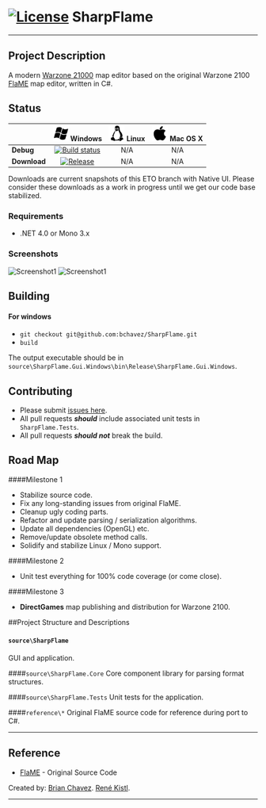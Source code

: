 [![License](https://img.shields.io/github/license/bchavez/SharpFlame.svg)](https://raw.githubusercontent.com/bchavez/SharpFlame/eto/LICENSE)
SharpFlame
======================
----------------------

Project Description
-------------------
A modern [Warzone 21000](http://wz2100.net/) map editor based on the original Warzone 2100 [FlaME](https://github.com/flail/flaME) map editor, written in C#.

Status
------------
|         | ![Windows](https://github.com/Turbo87/Font-Awesome/raw/platform-icons/svg/windows.png) Windows| ![Linux](https://github.com/Turbo87/Font-Awesome/raw/platform-icons/svg/linux.png) Linux  | ![Mac](https://github.com/Turbo87/Font-Awesome/raw/platform-icons/svg/apple.png) Mac OS X |
|---------|:------:|:------:|:-------:|
|**Debug**| [![Build status](https://ci.appveyor.com/api/projects/status/729c1ka8irgaevvv/branch/eto?svg=true)](https://ci.appveyor.com/project/bchavez/sharpflame/branch/eto) |  N/A | N/A |
|**Download**| [![Release](https://img.shields.io/github/release/bchavez/SharpFlame.svg)](https://github.com/bchavez/SharpFlame/releases) |  N/A  | N/A   |

Downloads are current snapshots of this ETO branch with Native UI. Please consider these downloads as a work in progress until we get our code base stabilized.

### Requirements
* .NET 4.0 or Mono 3.x

### Screenshots
![Screenshot1](https://raw.githubusercontent.com/bchavez/SharpFlame/eto/graphics/Screenshot1.jpg)
![Screenshot1](https://raw.githubusercontent.com/bchavez/SharpFlame/eto/graphics/Screenshot2.jpg)


Building
--------

#### For windows
* `git checkout git@github.com:bchavez/SharpFlame.git`
* `build`

The output executable should be in `source\SharpFlame.Gui.Windows\bin\Release\SharpFlame.Gui.Windows`.


Contributing
--------
* Please submit [issues here](https://github.com/bchavez/SharpFlame/issues).
* All pull requests ***should*** include associated unit tests in `SharpFlame.Tests`.
* All pull requests ***should not*** break the build.

Road Map
-------

####Milestone 1
	
* Stabilize source code.
* Fix any long-standing issues from original FlaME.
* Cleanup ugly coding parts.
* Refactor and update parsing / serialization algorithms.
* Update all dependencies (OpenGL) etc.
* Remove/update obsolete method calls.
* Solidify and stabilize Linux / Mono support.

####Milestone 2
* Unit test everything for 100% code coverage (or come close).

####Milestone 3
* **DirectGames** map publishing and distribution for Warzone 2100.


##Project Structure and Descriptions

#### `source\SharpFlame`
GUI and application.

####`source\SharpFlame.Core`
Core component library for parsing format structures.

####`source\SharpFlame.Tests`
Unit tests for the application.

####`reference\*`
Original FlaME source code for reference during port to C#.




------------------------
 

Reference
---------
* [FlaME](https://github.com/flail/flaME) - Original Source Code


Created by:
[Brian Chavez](http://bchavez.bitarmory.com).
[René Kistl](http://rene.kistl.at).

---

